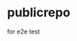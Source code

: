 # publicrepo
for e2e test















































































































































































































































































































































































































































































































































































































































































































































































































































































































































































































































































































































































































































































































































































































































